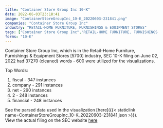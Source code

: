```yaml
---
title: "Container Store Group Inc 10-K"
date: 2022-06-03T23:18:41
image: "ContainerStoreGroupInc_10-K_20220603-231841.png"
companies: "Container Store Group Inc"
industry: "RETAIL-HOME FURNITURE, FURNISHINGS & EQUIPMENT STORES"
tags: ["Container Store Group Inc","RETAIL-HOME FURNITURE, FURNISHINGS & EQUIPMENT STORES","06-02-2022","10-K"]
forms: "10-K"
---
```

Container Store Group Inc, which is in the Retail-Home Furniture, Furnishings & Equipment Stores [5700] industry, SEC 10-K filing on June 02, 2022 had 37270 (cleaned) words - 600 were utilized for the visualizations.

Top Words:
1. fiscal - 347 instances
2. company - 291 instances
3. net - 290 instances
4. 2 - 248 instances
5. financial - 248 instances


See the parsed data used in the visualization [here]({{< staticlink name=ContainerStoreGroupInc_10-K_20220603-231841.json >}}).  
View the actual filing on the SEC website [here](https://www.sec.gov/Archives/edgar/data/1411688/0001558370-22-009663.txt)
